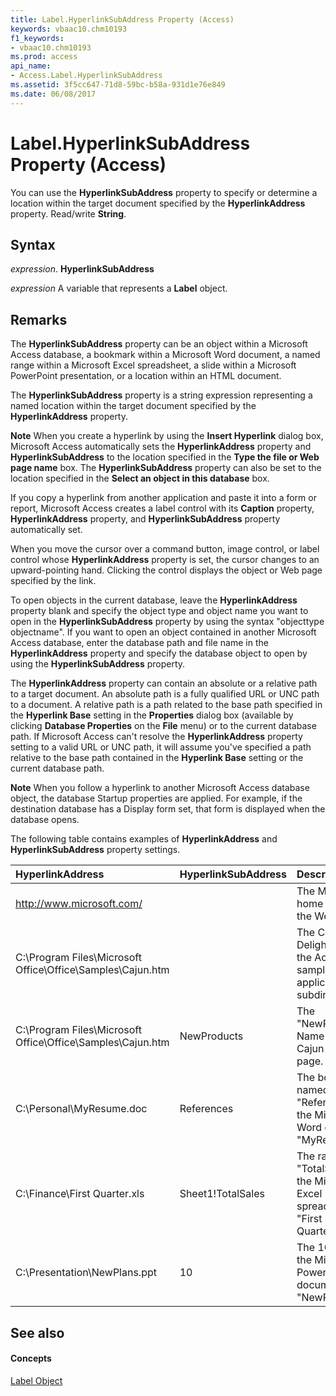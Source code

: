 ```yaml
---
title: Label.HyperlinkSubAddress Property (Access)
keywords: vbaac10.chm10193
f1_keywords:
- vbaac10.chm10193
ms.prod: access
api_name:
- Access.Label.HyperlinkSubAddress
ms.assetid: 3f5cc647-71d8-59bc-b58a-931d1e76e849
ms.date: 06/08/2017
---
```



# Label.HyperlinkSubAddress Property (Access)

You can use the  **HyperlinkSubAddress** property to specify or determine a location within the target document specified by the **HyperlinkAddress** property. Read/write **String**.


## Syntax

 _expression_. **HyperlinkSubAddress**

 _expression_ A variable that represents a **Label** object.


## Remarks

The  **HyperlinkSubAddress** property can be an object within a Microsoft Access database, a bookmark within a Microsoft Word document, a named range within a Microsoft Excel spreadsheet, a slide within a Microsoft PowerPoint presentation, or a location within an HTML document.

The  **HyperlinkSubAddress** property is a string expression representing a named location within the target document specified by the **HyperlinkAddress** property.


 **Note**  When you create a hyperlink by using the  **Insert Hyperlink** dialog box, Microsoft Access automatically sets the **HyperlinkAddress** property and **HyperlinkSubAddress** to the location specified in the **Type the file or Web page name** box. The **HyperlinkSubAddress** property can also be set to the location specified in the **Select an object in this database** box.

If you copy a hyperlink from another application and paste it into a form or report, Microsoft Access creates a label control with its  **Caption** property, **HyperlinkAddress** property, and **HyperlinkSubAddress** property automatically set.

When you move the cursor over a command button, image control, or label control whose  **HyperlinkAddress** property is set, the cursor changes to an upward-pointing hand. Clicking the control displays the object or Web page specified by the link.

To open objects in the current database, leave the  **HyperlinkAddress** property blank and specify the object type and object name you want to open in the **HyperlinkSubAddress** property by using the syntax "objecttype objectname". If you want to open an object contained in another Microsoft Access database, enter the database path and file name in the **HyperlinkAddress** property and specify the database object to open by using the **HyperlinkSubAddress** property.

The  **HyperlinkAddress** property can contain an absolute or a relative path to a target document. An absolute path is a fully qualified URL or UNC path to a document. A relative path is a path related to the base path specified in the **Hyperlink Base** setting in the **Properties** dialog box (available by clicking **Database Properties** on the **File** menu) or to the current database path. If Microsoft Access can't resolve the **HyperlinkAddress** property setting to a valid URL or UNC path, it will assume you've specified a path relative to the base path contained in the **Hyperlink Base** setting or the current database path.


 **Note**  When you follow a hyperlink to another Microsoft Access database object, the database Startup properties are applied. For example, if the destination database has a Display form set, that form is displayed when the database opens.

The following table contains examples of  **HyperlinkAddress** and **HyperlinkSubAddress** property settings.



| <strong>HyperlinkAddress</strong>                          | <strong>HyperlinkSubAddress</strong> | <strong>Description</strong>                                                         |
|:-----------------------------------------------------------|:-------------------------------------|:-------------------------------------------------------------------------------------|
| http://www.microsoft.com/                                  |                                      | The Microsoft home page on the Web.                                                  |
| C:\Program Files\Microsoft Office\Office\Samples\Cajun.htm |                                      | The Cajun Delights page in the Access sample applications subdirectory.              |
| C:\Program Files\Microsoft Office\Office\Samples\Cajun.htm | NewProducts                          | The "NewProducts" Name tag in the Cajun Delights page.                               |
| C:\Personal\MyResume.doc                                   | References                           | The bookmark named "References" in the Microsoft Word document "MyResume.doc".       |
| C:\Finance\First Quarter.xls                               | Sheet1!TotalSales                    | The range named "TotalSales" in the Microsoft Excel spreadsheet "First Quarter.xls". |
| C:\Presentation\NewPlans.ppt                               | 10                                   | The 10th slide in the Microsoft PowerPoint document "NewPlans.ppt".                  |

## See also


#### Concepts


[Label Object](label-object-access.md)

